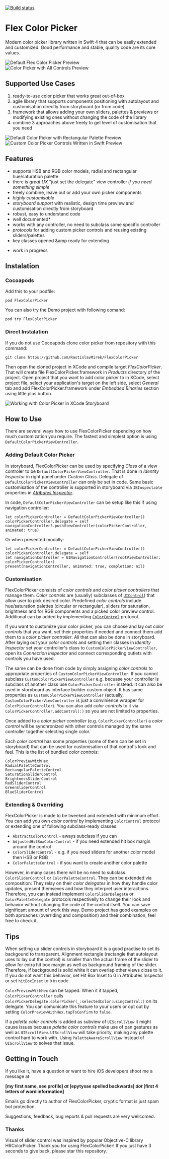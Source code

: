 [![Build status](https://build.appcenter.ms/v0.1/apps/70a55ab5-1147-43c7-8d31-535b26dc90e9/branches/master/badge)](https://appcenter.ms)
# Flex Color Picker
Modern color picker library written in Swift 4 that can be easily extended and customized. Good performance and stable, quality code are its core values.

![Default Flex Color Picker Preview](https://github.com/RastislavMirek/FlexColorPicker/blob/master/GifsAndScreenshots/Flex_color_picker_for_swift_preview1.gif)
![Color Picker with All Controls Preview](https://github.com/RastislavMirek/FlexColorPicker/blob/master/GifsAndScreenshots/Flex_color_picker_for_swift_preview2.gif)

## Supported Use Cases
1. ready-to-use color picker that works great out-of-box
2. agile library that supports components positioning with autolayout and customisation directly from storyboard (or from code)     
3. framework that allows adding your own sliders, palettes &amp; previews or modifying existing ones without changing the code of the library
4. combine 3 approaches above freely to get level of customisation that you need

![Default Color Picker with Rectangular Palette Preview](https://github.com/RastislavMirek/FlexColorPicker/blob/master/GifsAndScreenshots/Flex_color_picker_for_swift_preview3.gif)
![Custom Color Picker Controls Written in Swift Preview](https://github.com/RastislavMirek/FlexColorPicker/blob/master/GifsAndScreenshots/Flex_color_picker_for_swift_preview4.gif)

## Features
- supports HSB and RGB color models, radial and rectangular hue/saturation palette
- there is _great UX_ "just set the delegate" view controller _if you need something simple_
- freely combine, leave out or add your own picker components
- _highly customisable_
- _storyboard support_ with realistic, design time preview and customisation directly from storyboard
- robust, easy to understand code
- well documented*
- works with any controller, no need to subclass some specific controller
- _protocols_ for adding custom picker controls and reusing existing sliders/palettes
- key classes opened &amp ready for extending

* work in progress

## Instalation

### Cocoapods
Add this to your podfile:

    pod FlexColorPicker

You can also try the Demo project with following comand:

    pod try FlexColorPicker

### Direct Instalation
If you do not use Cocoapods clone color picker from repository with this command:

    git clone https://github.com/RastislavMirek/FlexColorPicker

Then open the cloned project in XCode and compile target _FlexColorPicker_. That will create file FlexColorPicker.framework in _Products_ directory of the project. Open project that you want to add color picker to in XCode, select project file, select your application's target on the left side, select _General_ tab and add FlexColorPicker.framework under _Embedded Binaries_ section using little plus button.  

![Working with Color Picker in XCode Storyboard](https://github.com/RastislavMirek/FlexColorPicker/blob/master/GifsAndScreenshots/Working_with_flex_color_picker_from_storyboard.png)

## How to Use
There are several ways how to use FlexColorPicker depending on how much customization you require. The fastest and simplest option is using `DefaultColorPickerViewController`.

### Adding Default Color Picker
In storyboard, FlexColorPicker can be used by specifying _Class_ of a view controler to be `DefaultColorPickerViewController`. That is done in _Identity Inspector_ in right panel under _Custom Class_. Delegate of `DefaultColorPickerViewController` can only be set in code. Same basic customisation of the controller is supported in storyboard via `IBInspectable` properties in [_Atributes Inspector_](https://www.quora.com/Where-is-an-attributes-inspector-in-Xcode).

In code,  `DefaultColorPickerViewController` can be setup like this if using navigation controller:
    
    let colorPickerController = DefaultColorPickerViewController()
    colorPickerController.delegate = self
    navigationController?.pushViewController(colorPickerController, animated: true)

Or when presented modally:

    let colorPickerController = DefaultColorPickerViewController()
    colorPickerController.delegate = self
    let navigationController = UINavigationController(rootViewController: colorPickerController)
    present(navigationController, animated: true, completion: nil)

### Customisation
FlexColorPicker consists of _color controls_ and _color picker controllers_ that manage them. _Color controls_ are (usually) subclasses of [`UIControl`](https://developer.apple.com/documentation/uikit/uicontrol)) that allow user to pick desired color. Predefined _color controls_ include hue/saturation palettes (circular or rectangular), sliders for saturation, brightness and for RGB components and a picked color preview control. Additional can by added by implementing [`ColorControl`](./FlexColorPicker/Classes/Controls/ColorControl.swift) protocol.

If you want to customize your color picker, you can choose and lay out _color controls_ that you want, set their properties if needed and connect them add them to a _color picker controller_. All that can also be done in storyboard. After laying out your _color controls_ and setting their classes  in _Identity Inspector_ set your controller's class to  `CustomColorPickerViewController`, open its _Connection Inspector_ and connect corresponding outlets with controls you have used.

The same can be done from code by simply assigning _color controls_ to appropriate properties of `CustomColorPickerViewController`. If you cannot subclass `CustomColorPickerViewController` e.g. becuase your controller is subclass of another class use `ColorPickerController` instead. It can also be used in storyboard as interface builder custom object. It has same properties as  `CustomColorPickerViewController` (actually, `CustomColorPickerViewController` is just a convinience wrapper for `ColorPickerController`). You can also add  _color controls_ to it via `ColorPickerController.addControl(:)`  so you are not limited to properties.

Once added to a _color picker controller_ (e.g. `ColorPickerController`) a _color control_ will be synchronized with other controls managed by the same controller together selecting single color.

Each _color control_ has some properties (some of them can be set in storyboard) that can be used for customisation of that control's look and feel.
This is the list of bundled _color controls_:

    ColorPreviewWithHex
    RadialPaletteControl
    RectangularPaletteControl
    SaturationSliderControl
    BrightnessSliderControl
    RedSliderControl
    GreenSliderControl
    BlueSliderControl

### Extending & Overriding
FlexColorPicker is made to be tweeked and extended with minimum effort. You can add you own _color control_ by implementing `ColorControl` protocol or extending one of following subclass-ready classes:
- `AbstractColorControl` - aways subclass if you can
- `AdjustedHitBoxColorControl` - if you need extended hit box margin around the control
- `ColorSliderControl` - e.g. if you need sliders for another color model then HSB or RGB
- `ColorPaletteControl` - if you want to create another color palette

However, in many cases there will be no need to subclass `ColorSliderControl` or `ColorPaletteControl`. They can be extended via composition: They relay on their _color delegates_ in how they handle color updates, present themseves and how they interpret user interactions. Therefore, you can instead implement `ColorSliderDelegate` or `ColorPaletteDelegate` protocols respectivelly to change their look and behavior without changing the code of the control itself. You can save significant amount of work this way.  Demo project has good examples on both aproaches (overriding and composition) and their combination, feel free to check it. 

## Tips
When setting up slider controls in storyboard it is a good practise to set its backgound to transparent. Alignment rectangle (rectangle that autolayout uses to lay out the control) is smaller than the actual frame of the slider to allow for extra hit box margin as well as background framing of the slider. Therefore, if background is solid white it can overlap other views close to it. If you do not want this behavior, set Hit Box Inset to 0 in Attributes Inspector or set `hitBoxInset` to `0` in code.

`ColorPreviewWithHex` can be tapped. When it it tapped, `ColorPickerController` calls `ColorPickerDelegate.colorPicker(_:selectedColor:usingControl:)` on its delegate. You can comunicate this feature to your users or opt out by setting `ColorPreviewWithHex.tapToConfirm` to `false`. 

If a _palette color controls_ is added as subview of  `UIScrollView` it might cause issues becuase  _palette color controls_ make use of pan gestures as well as `UIScrollView`. `UIScrollView` will take priority, making any palette control hard to work with. Using `PaletteAwareScrollView` instead of `UIScrollView` to solves that issue.    

## Getting in Touch
If you like it, have a question or want to hire iOS developers shoot me a message at

**[my first name, see profile] _at_ [epytysae spelled backwards] _dot_ [first 4 letters of word information]**

Emails go directly to author of FlexColorPicker, cryptic format is just spam bot protection. 

Suggestions, feedback, bug reports & pull requests are very wellcomed.

### Thanks
Visual of slider control was inspired by popular Objective-C library HRColorPicker.  Thank you  for using FlexColorPicker! If you just have 3 seconds to give back, please star this repository.
